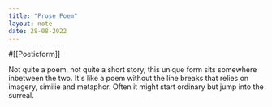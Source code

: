 ```yaml
---
title: "Prose Poem"
layout: note
date: 28-08-2022
---
```

#[[Poeticform]] 

Not quite a poem, not quite a short story, this unique form sits somewhere inbetween the two. It's like a poem without the line breaks that relies on imagery, similie and metaphor. Often it might start ordinary but jump into the surreal. 
